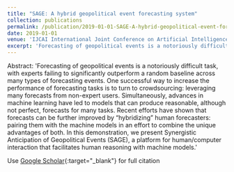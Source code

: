 ```yaml
---
title: "SAGE: A hybrid geopolitical event forecasting system"
collection: publications
permalink: /publication/2019-01-01-SAGE-A-hybrid-geopolitical-event-forecasting-system
date: 2019-01-01
venue: 'IJCAI International Joint Conference on Artificial Intelligence'
excerpt: 'Forecasting of geopolitical events is a notoriously difficult task, with experts failing to significantly outperform a random baseline across many types of forecasting events. One successful way to increase the performance of forecasting tasks is to turn to crowdsourcing: leveraging many forecasts from non-expert users. Simultaneously, advances in machine learning have led to models that can produ...'
---
```

Abstract: 'Forecasting of geopolitical events is a notoriously difficult task, with experts failing to significantly outperform a random baseline across many types of forecasting events. One successful way to increase the performance of forecasting tasks is to turn to crowdsourcing: leveraging many forecasts from non-expert users. Simultaneously, advances in machine learning have led to models that can produce reasonable, although not perfect, forecasts for many tasks. Recent efforts have shown that forecasts can be further improved by “hybridizing” human forecasters: pairing them with the machine models in an effort to combine the unique advantages of both. In this demonstration, we present Synergistic Anticipation of Geopolitical Events (SAGE), a platform for human/computer interaction that facilitates human reasoning with machine models.'

Use [Google Scholar](https://scholar.google.com/scholar?q=SAGE:+A+hybrid+geopolitical+event+forecasting+system){:target="_blank"} for full citation